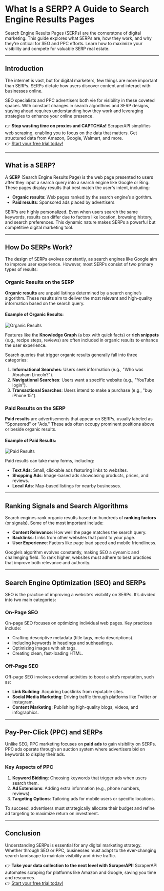 # What Is a SERP? A Guide to Search Engine Results Pages

Search Engine Results Pages (SERPs) are the cornerstone of digital marketing. This guide explores what SERPs are, how they work, and why they’re critical for SEO and PPC efforts. Learn how to maximize your visibility and compete for valuable SERP real estate.

---

## Introduction

The internet is vast, but for digital marketers, few things are more important than SERPs. SERPs dictate how users discover content and interact with businesses online. 

SEO specialists and PPC advertisers both vie for visibility in these coveted spaces. With constant changes in search algorithms and SERP designs, staying ahead requires understanding how they work and leveraging strategies to enhance your online presence.

👉 **Stop wasting time on proxies and CAPTCHAs!** ScraperAPI simplifies web scraping, enabling you to focus on the data that matters. Get structured data from Amazon, Google, Walmart, and more.  
👉 [Start your free trial today!](https://bit.ly/Scraperapi)

---

## What is a SERP?

A **SERP** (Search Engine Results Page) is the web page presented to users after they input a search query into a search engine like Google or Bing. These pages display results that best match the user's intent, including:

- **Organic results**: Web pages ranked by the search engine’s algorithm.
- **Paid results**: Sponsored ads placed by advertisers.

SERPs are highly personalized. Even when users search the same keywords, results can differ due to factors like location, browsing history, and search preferences. This dynamic nature makes SERPs a powerful but competitive digital marketing tool.

---

## How Do SERPs Work?

The design of SERPs evolves constantly, as search engines like Google aim to improve user experience. However, most SERPs consist of two primary types of results:

### Organic Results on the SERP

**Organic results** are unpaid listings determined by a search engine’s algorithm. These results aim to deliver the most relevant and high-quality information based on the search query.

#### Example of Organic Results:

![Organic Results](https://www.wordstream.com/wp-content/uploads/2008/12/organic-results-on-the-serp.png)

Features like the **Knowledge Graph** (a box with quick facts) or **rich snippets** (e.g., recipe steps, reviews) are often included in organic results to enhance the user experience.

Search queries that trigger organic results generally fall into three categories:

1. **Informational Searches**: Users seek information (e.g., "Who was Abraham Lincoln?").
2. **Navigational Searches**: Users want a specific website (e.g., "YouTube login").
3. **Transactional Searches**: Users intend to make a purchase (e.g., "buy iPhone 15").

### Paid Results on the SERP

**Paid results** are advertisements that appear on SERPs, usually labeled as "Sponsored" or "Ads." These ads often occupy prominent positions above or beside organic results.

#### Example of Paid Results:

![Paid Results](https://www.wordstream.com/wp-content/uploads/2022/02/save-money-google-ads-SERP-results.png)

Paid results can take many forms, including:

- **Text Ads**: Small, clickable ads featuring links to websites.
- **Shopping Ads**: Image-based ads showcasing products, prices, and reviews.
- **Local Ads**: Map-based listings for nearby businesses.

---

## Ranking Signals and Search Algorithms

Search engines rank organic results based on hundreds of **ranking factors** (or signals). Some of the most important include:

- **Content Relevance**: How well the page matches the search query.
- **Backlinks**: Links from other websites that point to your page.
- **User Experience**: Factors like page load speed and mobile friendliness.

Google’s algorithm evolves constantly, making SEO a dynamic and challenging field. To rank higher, websites must adhere to best practices that improve both relevance and authority.

---

## Search Engine Optimization (SEO) and SERPs

SEO is the practice of improving a website’s visibility on SERPs. It’s divided into two main categories:

### On-Page SEO

On-page SEO focuses on optimizing individual web pages. Key practices include:

- Crafting descriptive metadata (title tags, meta descriptions).
- Including keywords in headings and subheadings.
- Optimizing images with alt tags.
- Creating clean, fast-loading HTML.

### Off-Page SEO

Off-page SEO involves external activities to boost a site’s reputation, such as:

- **Link Building**: Acquiring backlinks from reputable sites.
- **Social Media Marketing**: Driving traffic through platforms like Twitter or Instagram.
- **Content Marketing**: Publishing high-quality blogs, videos, and infographics.

---

## Pay-Per-Click (PPC) and SERPs

Unlike SEO, PPC marketing focuses on **paid ads** to gain visibility on SERPs. PPC ads operate through an auction system where advertisers bid on keywords to display their ads.

### Key Aspects of PPC

1. **Keyword Bidding**: Choosing keywords that trigger ads when users search them.
2. **Ad Extensions**: Adding extra information (e.g., phone numbers, reviews).
3. **Targeting Options**: Tailoring ads for mobile users or specific locations.

To succeed, advertisers must strategically allocate their budget and refine ad targeting to maximize return on investment.

---

## Conclusion

Understanding SERPs is essential for any digital marketing strategy. Whether through SEO or PPC, businesses must adapt to the ever-changing search landscape to maintain visibility and drive traffic.

👉 **Take your data collection to the next level with ScraperAPI!** ScraperAPI automates scraping for platforms like Amazon and Google, saving you time and resources.  
👉 [Start your free trial today!](https://bit.ly/Scraperapi)
